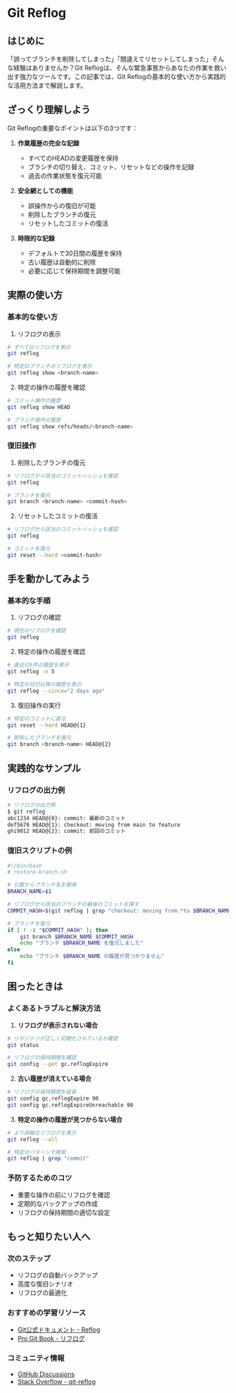 # Git Reflog

## はじめに

「誤ってブランチを削除してしまった」「間違えてリセットしてしまった」そんな経験はありませんか？Git Reflogは、そんな緊急事態からあなたの作業を救い出す強力なツールです。この記事では、Git Reflogの基本的な使い方から実践的な活用方法まで解説します。

## ざっくり理解しよう

Git Reflogの重要なポイントは以下の3つです：

1. **作業履歴の完全な記録**
   - すべてのHEADの変更履歴を保持
   - ブランチの切り替え、コミット、リセットなどの操作を記録
   - 過去の作業状態を復元可能

2. **安全網としての機能**
   - 誤操作からの復旧が可能
   - 削除したブランチの復元
   - リセットしたコミットの復活

3. **時限的な記録**
   - デフォルトで30日間の履歴を保持
   - 古い履歴は自動的に削除
   - 必要に応じて保持期間を調整可能

## 実際の使い方

### 基本的な使い方

1. リフログの表示
```bash
# すべてのリフログを表示
git reflog

# 特定のブランチのリフログを表示
git reflog show <branch-name>
```

2. 特定の操作の履歴を確認
```bash
# コミット操作の履歴
git reflog show HEAD

# ブランチ操作の履歴
git reflog show refs/heads/<branch-name>
```

### 復旧操作

1. 削除したブランチの復元
```bash
# リフログから該当のコミットハッシュを確認
git reflog

# ブランチを復元
git branch <branch-name> <commit-hash>
```

2. リセットしたコミットの復活
```bash
# リフログから該当のコミットハッシュを確認
git reflog

# コミットを復元
git reset --hard <commit-hash>
```

## 手を動かしてみよう

### 基本的な手順

1. リフログの確認
```bash
# 現在のリフログを確認
git reflog
```

2. 特定の操作の履歴を確認
```bash
# 直近の5件の履歴を表示
git reflog -n 5

# 特定の日付以降の履歴を表示
git reflog --since="2 days ago"
```

3. 復旧操作の実行
```bash
# 特定のコミットに戻る
git reset --hard HEAD@{1}

# 削除したブランチを復元
git branch <branch-name> HEAD@{2}
```

## 実践的なサンプル

### リフログの出力例

```bash
# リフログの出力例
$ git reflog
abc1234 HEAD@{0}: commit: 最新のコミット
def5678 HEAD@{1}: checkout: moving from main to feature
ghi9012 HEAD@{2}: commit: 前回のコミット
```

### 復旧スクリプトの例

```bash
#!/bin/bash
# restore-branch.sh

# 引数からブランチ名を取得
BRANCH_NAME=$1

# リフログから該当のブランチの最後のコミットを探す
COMMIT_HASH=$(git reflog | grep "checkout: moving from.*to $BRANCH_NAME" | head -n 1 | awk '{print $1}')

# ブランチを復元
if [ ! -z "$COMMIT_HASH" ]; then
    git branch $BRANCH_NAME $COMMIT_HASH
    echo "ブランチ $BRANCH_NAME を復元しました"
else
    echo "ブランチ $BRANCH_NAME の履歴が見つかりません"
fi
```

## 困ったときは

### よくあるトラブルと解決方法

1. **リフログが表示されない場合**
```bash
# リポジトリが正しく初期化されているか確認
git status

# リフログの保持期間を確認
git config --get gc.reflogExpire
```

2. **古い履歴が消えている場合**
```bash
# リフログの保持期間を延長
git config gc.reflogExpire 90
git config gc.reflogExpireUnreachable 90
```

3. **特定の操作の履歴が見つからない場合**
```bash
# より詳細なリフログを表示
git reflog --all

# 特定のパターンで検索
git reflog | grep "commit"
```

### 予防するためのコツ

- 重要な操作の前にリフログを確認
- 定期的なバックアップの作成
- リフログの保持期間の適切な設定

## もっと知りたい人へ

### 次のステップ

- リフログの自動バックアップ
- 高度な復旧シナリオ
- リフログの最適化

### おすすめの学習リソース

- [Git公式ドキュメント - Reflog](https://git-scm.com/docs/git-reflog)
- [Pro Git Book - リフログ](https://git-scm.com/book/ja/v2/Git-%E3%81%AE%E3%83%84%E3%83%BC%E3%83%AB-%E3%83%AA%E3%83%95%E3%83%AD%E3%82%B0)

### コミュニティ情報

- [GitHub Discussions](https://github.com/git/git/discussions)
- [Stack Overflow - git-reflog](https://stackoverflow.com/questions/tagged/git-reflog)
